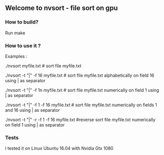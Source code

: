 ## Welcome to nvsort - file sort on gpu

### How to build?

Run make

### How to use it ?

Examples :

./nvsort myfile.txt # sort file myfile.txt

./nvsort -t "|" -f 16 myfile.txt # sort file myfile.txt alphabetically on field 16 using | as separator

./nvsort -t "|" -f 1n myfile.txt # sort file myfile.txt numerically on field 1 using | as separator

./nvsort -t "|" -f 1 -f 16 myfile.txt # sort file myfile.txt numerically on fields 1 and 16 using | as separator

./nvsort -t "|" -r -f 1 -f 16 myfile.txt #reverse sort file myfile.txt numerically on field 1 using | as separator

### Tests
I tested it on Linux Ubuntu 16.04 with Nvidia Gtx 1080
